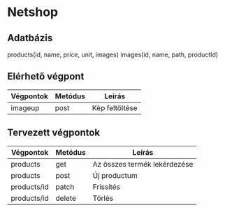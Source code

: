 # Netshop

## Adatbázis

products(id, name, price, unit, images)
images(id, name, path, productId)

## Elérhető végpont

| Végpontok | Metódus | Leírás |
|-----------|---------|------------------------------|
| imageup   | post    | Kép feltöltése               |

## Tervezett végpontok

| Végpontok | Metódus | Leírás |
|-----------|---------|------------------------------|
| products  | get     | Az összes termék lekérdezése |
| products  | post    | Új productum  |
| products/id | patch | Frissítés |
| products/id | delete | Törlés |
